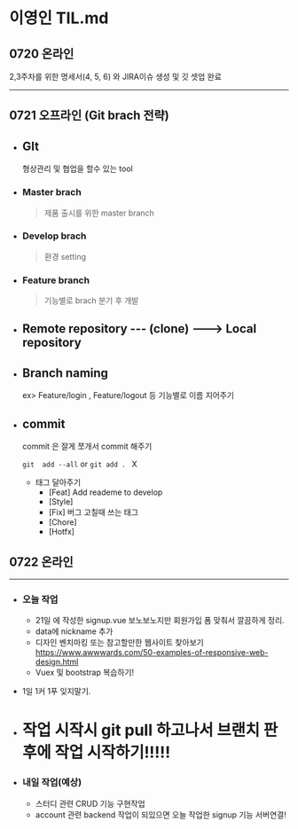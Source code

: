 # 이영인 TIL.md



## 0720 온라인

2,3주차를 위한 명세서(4, 5, 6) 와 JIRA이슈 생성 및 깃 셋업 완료

---



## 0721 오프라인 (Git brach 전략)


- ## GIt 

  형상관리 및 협업을 할수 있는 tool

- ### Master brach 

  > 제품 출시를 위한 master branch

  

- ### Develop brach

  > 환경 setting

  

- ### Feature branch

  > 기능별로 brach 분기 후 개발
  
  

- ## Remote repository  --- (clone) ---> Local repository

- ## Branch naming

  ex> Feature/login , Feature/logout 등 기능별로 이름 지어주기

- ## commit

  commit 은 잘게 쪼개서 commit 해주기

  `git  add --all` or `git add . ` X

  - 태그 달아주기
    - [Feat] Add reademe to develop
    - [Style]
    - [Fix] 버그 고칠때 쓰는 태그
    - [Chore] 
    - [Hotfx]




## 0722 온라인

---

- ### 오늘 작업

  - 21일 에 작성한 signup.vue 보노보노지만 회원가입 폼 맞춰서 깔끔하게 정리.
  - data에 nickname 추가
  - 디자인 벤치마킹 또는 참고할만한 웹사이트 찾아보기
     https://www.awwwards.com/50-examples-of-responsive-web-design.html
  - Vuex 및 bootstrap 복습하기!
  
- 1일 1커 1푸 잊지말기.

- # 작업 시작시 git pull 하고나서 브랜치 판 후에 작업 시작하기!!!!!



- ### 내일 작업(예상)

  - 스터디 관련 CRUD 기능 구현작업
  - account 관련 backend 작업이 되있으면 오늘 작업한 signup 기능 서버연결!



